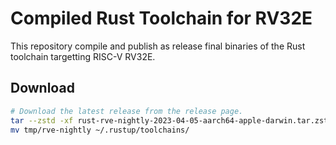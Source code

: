 # Compiled Rust Toolchain for RV32E

This repository compile and publish as release final binaries of the Rust toolchain targetting RISC-V RV32E.

## Download 

``` sh
# Download the latest release from the release page.
tar --zstd -xf rust-rve-nightly-2023-04-05-aarch64-apple-darwin.tar.zst
mv tmp/rve-nightly ~/.rustup/toolchains/
```
